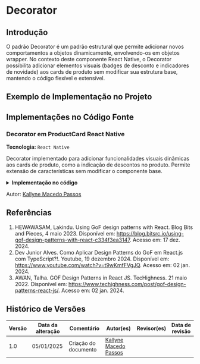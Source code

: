 # Decorator

## Introdução

<!-- Inclua os seguintes elementos:

- **Objetivo**: Descrever o propósito deste documento.
- **Contexto**: Breve explicação sobre o projeto e sua importância.
- **Escopo**: Delimitação do conteúdo abordado neste documento. -->

O padrão Decorator é um padrão estrutural que permite adicionar novos comportamentos a objetos dinamicamente, envolvendo-os em objetos wrapper. No contexto deste componente React Native, o Decorator possibilita adicionar elementos visuais (badges de desconto e indicadores de novidade) aos cards de produto sem modificar sua estrutura base, mantendo o código flexível e extensível.


## Exemplo de Implementação no Projeto

<!-- Descreva como o padrão foi implementado no projeto, incluindo código e diagramas. -->

## Implementações no Código Fonte

### Decorator em ProductCard React Native

**Tecnologia:** `React Native`

Decorator implementado para adicionar funcionalidades visuais dinâmicas aos cards de produto, como a indicação de descontos no produto. Permite extensão de características sem modificar o componente base.

<details>
<summary><b>Implementação no código</b></summary>

**[Decorator.tsx](https://github.com/UnBArqDsw2024-2/2024.2_G7_Entrega_Entrega_03/blob/553596b858fe00bc8a2990a2b171e84cf9c2539d/src/HungryHub.2024.2-Front/hungryhub/src/components/ProductCard.tsx)**:

![Decorator](assets/decorator.png)


</details>

Autor: [Kallyne Macedo Passos](https://github.com/kalipassos)


## Referências

1. HEWAWASAM, Lakindu. Using GoF design patterns with React. Blog Bits and Pieces, 4 maio 2023. Disponível em: https://blog.bitsrc.io/using-gof-design-patterns-with-react-c334f3ea3147. Acesso em: 17 dez. 2024.
2. Dev Junior Alves. Como Aplicar Design Patterns do GoF em React.js com TypeScript?!. Youtube, 19 dezembro 2024. Disponível em: https://www.youtube.com/watch?v=t9wKmfFVgJQ. Acesso em: 02 jan. 2024.
3. AWAN, Talha. GOF Design Patterns in React JS. TecHighness. 21 maio 2022. Disponível em: https://www.techighness.com/post/gof-design-patterns-react-js/. Acesso em: 02 jan. 2024.

## Histórico de Versões

| Versão | Data da alteração | Comentário | Autor(es) | Revisor(es) | Data de revisão |
|--------|-----------|-----------|-----------|-------------|-------------|
| 1.0 | 05/01/2025 | Criação do documento |  [Kallyne Macedo Passos](https://github.com/kalipassos) |  |  |